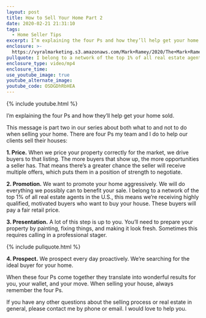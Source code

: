 ```yaml
---
layout: post
title: How to Sell Your Home Part 2
date: 2020-02-21 21:31:10
tags:
  - Home Seller Tips
excerpt: I’m explaining the four Ps and how they’ll help get your home sold.
enclosure: >-
  https://vyralmarketing.s3.amazonaws.com/Mark+Ramey/2020/The+Mark+Ramey+Group-+%5B20-24%5D+_+4+Ps+for+Selling+Part+2.mp4
pullquote: I belong to a network of the top 1% of all real estate agents in the U.S.
enclosure_type: video/mp4
enclosure_time:
use_youtube_image: true
youtube_alternate_image:
youtube_code: OSDGDhRbHEA
---
```


{% include youtube.html %}

I’m explaining the four Ps and how they’ll help get your home sold.

This message is part two in our series about both what to and not to do when selling your home. There are four Ps my team and I do to help our clients sell their houses:

**1\. Price.** When we price your property correctly for the market, we drive buyers to that listing. The more buyers that show up, the more opportunities a seller has. That means there’s a greater chance the seller will receive multiple offers, which puts them in a position of strength to negotiate.&nbsp;

**2\. Promotion.** We want to promote your home aggressively. We will do everything we possibly can to benefit your sale. I belong to a network of the top 1% of all real estate agents in the U.S., this means we’re receiving highly qualified, motivated buyers who want to buy your house. These buyers will pay a fair retail price.

**3\. Presentation.** A lot of this step is up to you. You’ll need to prepare your property by painting, fixing things, and making it look fresh. Sometimes this requires calling in a professional stager.

{% include pullquote.html %}

**4\. Prospect.** We prospect every day proactively. We’re searching for the ideal buyer for your home.&nbsp;

When these four Ps come together they translate into wonderful results for you, your wallet, and your move. When selling your house, always remember the four Ps.&nbsp;

If you have any other questions about the selling process or real estate in general, please contact me by phone or email. I would love to help you.